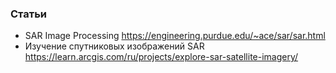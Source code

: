 

### Статьи

- SAR Image Processing https://engineering.purdue.edu/~ace/sar/sar.html
- Изучение спутниковых изображений SAR https://learn.arcgis.com/ru/projects/explore-sar-satellite-imagery/